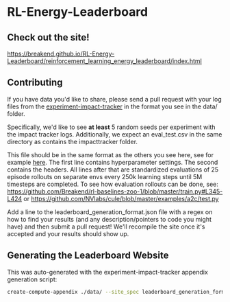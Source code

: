 # RL-Energy-Leaderboard

## Check out the site!

https://breakend.github.io/RL-Energy-Leaderboard/reinforcement_learning_energy_leaderboard/index.html

## Contributing 

If you have data you'd like to share, please send a pull request with your log files from the <a href="github.com/Breakend/experiment-impact-tracker">experiment-impact-tracker</a> in the format you see in the data/ folder.

Specifically, we'd like to see **at least** 5 random seeds per experiment with the impact tracker logs. 
Additionally, we expect an eval_test.csv in the same directory as contains the impacttracker folder. 

This file should be in the same format as the others you see here, see for example <a href="https://raw.githubusercontent.com/Breakend/RL-Energy-Leaderboard/master/data/stable_baselines_results/seed_0_a2c_BreakoutNoFrameSkip-v4_gpu_normal/BreakoutNoFrameskip-v4/eval_test.csv">here</a>. The first line contains hyperparameter settings. The second contains the headers. All lines after that are standardized evaluations of 25 episode rollouts on separate envs every 250k learning steps until 5M timesteps are completed. To see how evaluation rollouts can be done, see: https://github.com/Breakend/rl-baselines-zoo-1/blob/master/train.py#L345-L424 or https://github.com/NVlabs/cule/blob/master/examples/a2c/test.py

Add a line to the leaderboard_generation_format.json file with a regex on how to find your results (and any description/pointers to code you might have) and then submit a pull request! We'll recompile the site once it's accepted and your results should show up.

## Generating the Leaderboard Website

This was auto-generated with the experiment-impact-tracker appendix generation script:

```bash
create-compute-appendix ./data/ --site_spec leaderboard_generation_format.json --output_dir ./docs/
```
